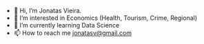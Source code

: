 - 👋 Hi, I’m Jonatas Vieira.
- 👀 I’m interested in Economics (Health, Tourism, Crime, Regional)
- 🌱 I’m currently learning Data Science
- 📫 How to reach me jonatasv@gmail.com

<!---
JntsVieira/JntsVieira is a ✨ special ✨ repository because its `README.md` (this file) appears on your GitHub profile.
You can click the Preview link to take a look at your changes.
--->
